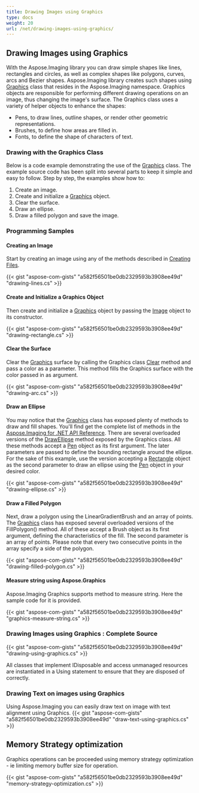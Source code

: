 ```yaml
---
title: Drawing Images using Graphics
type: docs
weight: 20
url: /net/drawing-images-using-graphics/
---
```


## **Drawing Images using Graphics**
With the Aspose.Imaging library you can draw simple shapes like lines, rectangles and circles, as well as complex shapes like polygons, curves, arcs and Bezier shapes. Aspose.Imaging library creates such shapes using [Graphics](https://apireference.aspose.com/imaging/net/aspose.imaging/graphics) class that resides in the Aspose.Imaging namespace. Graphics objects are responsible for performing different drawing operations on an image, thus changing the image's surface. The Graphics class uses a variety of helper objects to enhance the shapes:

- Pens, to draw lines, outline shapes, or render other geometric representations.
- Brushes, to define how areas are filled in.
- Fonts, to define the shape of characters of text.
### **Drawing with the Graphics Class**
Below is a code example demonstrating the use of the [Graphics](https://apireference.aspose.com/imaging/net/aspose.imaging/graphics) class. The example source code has been split into several parts to keep it simple and easy to follow. Step by step, the examples show how to:

1. Create an image.
1. Create and initialize a [Graphics](https://apireference.aspose.com/imaging/net/aspose.imaging/graphics) object.
1. Clear the surface.
1. Draw an ellipse.
1. Draw a filled polygon and save the image.
### **Programming Samples**
#### **Creating an Image**
Start by creating an image using any of the methods described in [Creating Files](https://docs.aspose.com/imaging/net/drawing-images/#DrawingandFormattingImages-CreatingImageFiles).

{{< gist "aspose-com-gists" "a582f56501be0db2329593b3908ee49d" "drawing-lines.cs" >}}


#### **Create and Initialize a Graphics Object**
Then create and initialize a [Graphics](https://apireference.aspose.com/imaging/net/aspose.imaging/graphics) object by passing the [Image](https://apireference.aspose.com/imaging/net/aspose.imaging/image) object to its constructor.

{{< gist "aspose-com-gists" "a582f56501be0db2329593b3908ee49d" "drawing-rectangle.cs" >}}


#### **Clear the Surface**
Clear the [Graphics](https://apireference.aspose.com/imaging/net/aspose.imaging/graphics) surface by calling the Graphics class [Clear](https://apireference.aspose.com/imaging/net/aspose.imaging/graphics/methods/clear) method and pass a color as a parameter. This method fills the Graphics surface with the color passed in as argument.

{{< gist "aspose-com-gists" "a582f56501be0db2329593b3908ee49d" "drawing-arc.cs" >}}


#### **Draw an Ellipse**
You may notice that the [Graphics](https://apireference.aspose.com/imaging/net/aspose.imaging/graphics) class has exposed plenty of methods to draw and fill shapes. You'll find get the complete list of methods in the [Aspose.Imaging for .NET API Reference](https://docs.aspose.com/imaging/net/crop-rotate-and-resize-images/). There are several overloaded versions of the [DrawEllipse](https://apireference.aspose.com/imaging/net/aspose.imaging/graphics/methods/drawellipse/index) method exposed by the Graphics class. All these methods accept a [Pen](https://apireference.aspose.com/imaging/net/aspose.imaging/pen) object as its first argument. The later parameters are passed to define the bounding rectangle around the ellipse. For the sake of this example, use the version accepting a [Rectangle](https://apireference.aspose.com/imaging/net/aspose.imaging/rectangle) object as the second parameter to draw an ellipse using the [Pen](https://apireference.aspose.com/imaging/net/aspose.imaging/pen) object in your desired color.

{{< gist "aspose-com-gists" "a582f56501be0db2329593b3908ee49d" "drawing-ellipse.cs" >}}


#### **Draw a Filled Polygon**
Next, draw a polygon using the LinearGradientBrush and an array of points. The [Graphics](https://apireference.aspose.com/imaging/net/aspose.imaging/graphics) class has exposed several overloaded versions of the FillPolygon() method. All of these accept a Brush object as its first argument, defining the characteristics of the fill. The second parameter is an array of points. Please note that every two consecutive points in the array specify a side of the polygon.

{{< gist "aspose-com-gists" "a582f56501be0db2329593b3908ee49d" "drawing-filled-polygon.cs" >}}

#### **Measure string using Aspose.Graphics**
Aspose.Imaging Graphics supports method to measure string. Here the sample code for it is provided.

{{< gist "aspose-com-gists" "a582f56501be0db2329593b3908ee49d" "graphics-measure-string.cs" >}}

### **Drawing Images using Graphics : Complete Source**
{{< gist "aspose-com-gists" "a582f56501be0db2329593b3908ee49d" "drawing-using-graphics.cs" >}}

All classes that implement IDisposable and access unmanaged resources are instantiated in a Using statement to ensure that they are disposed of correctly.

### **Drawing Text on images using Graphics**
Using Aspose.Imaging you can easily draw text on image with text alignment using Graphics.
{{< gist "aspose-com-gists" "a582f56501be0db2329593b3908ee49d" "draw-text-using-graphics.cs" >}}

## **Memory Strategy optimization**
Graphics operations can be proceeded using memory strategy optimization - ie limiting memory buffer size for operation.

{{< gist "aspose-com-gists" "a582f56501be0db2329593b3908ee49d" "memory-strategy-optimization.cs" >}}

